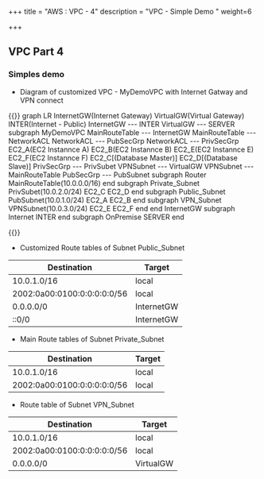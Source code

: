 +++
title = "AWS : VPC - 4"
description = "VPC - Simple Demo "
weight=6

+++


## VPC Part 4




### Simples demo


* Diagram of customized VPC - MyDemoVPC with Internet Gatway and VPN connect

{{<mermaid>}}
graph LR
    InternetGW(Internet Gateway)
    VirtualGW(Virtual Gateway)
    INTER(Internet - Public)
    InternetGW --- INTER
    VirtualGW --- SERVER
    subgraph MyDemoVPC
        MainRouteTable --- InternetGW
        MainRouteTable --- NetworkACL
        NetworkACL --- PubSecGrp
        NetworkACL --- PrivSecGrp
        EC2_A(EC2 Instannce A) 
        EC2_B(EC2 Instannce B) 
        EC2_E(EC2 Instannce E) 
        EC2_F(EC2 Instannce F)
        EC2_C[(Database Master)]
        EC2_D[(Database Slave)]
        PrivSecGrp --- PrivSubet
        VPNSubnet --- VirtualGW
        VPNSubnet --- MainRouteTable
        PubSecGrp --- PubSubnet
        subgraph Router
            MainRouteTable(10.0.0.0/16)
        end 
        subgraph Private_Subnet
             PrivSubet(10.0.2.0/24)
             EC2_C
             EC2_D
        end
        subgraph Public_Subnet
            PubSubnet(10.0.1.0/24)
            EC2_A
            EC2_B
        end
        subgraph VPN_Subnet
             VPNSubnet(10.0.3.0/24)
             EC2_E
             EC2_F
        end
    end
    InternetGW
    subgraph Internet
        INTER
    end
    subgraph OnPremise
        SERVER
    end


{{</mermaid>}}



* Customized Route tables of Subnet Public_Subnet

Destination | Target 
----- | ------- 
10.0.1.0/16 | local 
2002:0a00:0100:0:0:0:0:0/56 | local 
0.0.0.0/0 | InternetGW 
::0/0 | InternetGW 


* Main Route tables of Subnet Private_Subnet

Destination | Target
-----|-------
10.0.1.0/16 | local
2002:0a00:0100:0:0:0:0:0/56 | local


* Route table of Subnet VPN_Subnet

Destination | Target
-----|-------
10.0.1.0/16 | local
2002:0a00:0100:0:0:0:0:0/56 | local
0.0.0.0/0 | VirtualGW
